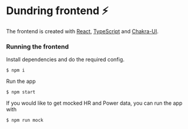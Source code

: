 # Dundring frontend ⚡️

The frontend is created with [React](https://reactjs.org/), [TypeScript](https://www.typescriptlang.org/) and [Chakra-UI](https://chakra-ui.com/).

### Running the frontend

Install dependencies and do the required config.

```
$ npm i
```

Run the app

```
$ npm start
```

If you would like to get mocked HR and Power data, you can run the app with

```
$ npm run mock
```

